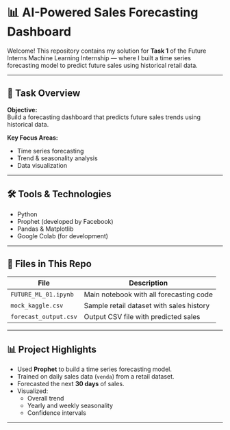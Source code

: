 # 📊 AI-Powered Sales Forecasting Dashboard

Welcome! This repository contains my solution for **Task 1** of the Future Interns Machine Learning Internship — where I built a time series forecasting model to predict future sales using historical retail data.

---

## 🚀 Task Overview

**Objective:**  
Build a forecasting dashboard that predicts future sales trends using historical data.

**Key Focus Areas:**
- Time series forecasting
- Trend & seasonality analysis
- Data visualization

---

## 🛠️ Tools & Technologies

- Python 
- Prophet (developed by Facebook) 
- Pandas & Matplotlib
- Google Colab (for development)

---

## 📂 Files in This Repo

| File | Description |
|------|-------------|
| `FUTURE_ML_01.ipynb` | Main notebook with all forecasting code |
| `mock_kaggle.csv` | Sample retail dataset with sales history |
| `forecast_output.csv` | Output CSV file with predicted sales |

---

## 📊 Project Highlights

- Used **Prophet** to build a time series forecasting model.
- Trained on daily sales data (`venda`) from a retail dataset.
- Forecasted the next **30 days** of sales.
- Visualized:
  - Overall trend
  - Yearly and weekly seasonality
  - Confidence intervals

---
